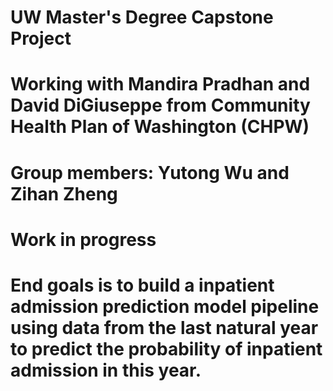 # UW Master's Degree Capstone Project
# Working with Mandira Pradhan and David DiGiuseppe from Community Health Plan of Washington (CHPW)
# Group members: Yutong Wu and Zihan Zheng

# Work in progress
# End goals is to build a inpatient admission prediction model pipeline using data from the last natural year to predict the probability of inpatient admission in this year.
